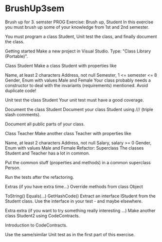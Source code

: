 # BrushUp3sem
Brush up for 3. semster
PROG Exercise: Brush up, Student
In this exercise you must brush up some of your knowledge from 1st and 2nd semester.

You must program a class Student, Unit test the class, and finally document the class.

Getting started
Make a new project in Visual Studio. Type: "Class Library (Portable)".

Class Student
Make a class Student with properties like

Name, at least 2 characters
Address, not null
Semester, 1 <= semester <= 8
Gender, Enum with values Male and Female
Your class probably needs a constructor to deal with the invariants (requirements) mentioned.
Avoid duplicate code!

Unit test the class Student
Your unit test must have a good coverage.

Document the class Student
Document your class Student using /// (triple slash comments).

Document all public parts of your class.

Class Teacher
Make another class Teacher with properties like

Name, at least 2 characters
Address, not null
Salary, salary >= 0
Gender, Enum with values Male and Female
Refactor: Superclass
The classes Student and Teacher has a lot in common.

Put the common stuff (properties and methods) in a common superclass Person.

Run the tests after the refactoring.

Extras (if you have extra time...)
Override methods from class Object

ToString()
Equals(...)
GetHashCode()
Extract an interface IStudent from the Student class. Use the interface in your test - and maybe elsewhere.

Extra extra (if you want to try something really interesting ...)
Make another class Student2 using CodeContracts.

Introduction to CodeContracts.

Use the same/similar Unit test as in the first part of this exercise.
